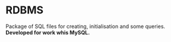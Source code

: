 # RDBMS
Package of SQL files for creating, initialisation and some queries. 
**Developed for work whis MySQL.**

